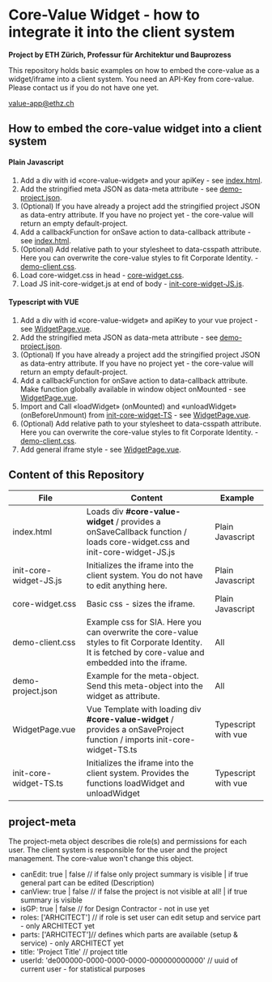 # Core-Value Widget - how to integrate it into the client system

**Project by ETH Zürich, Professur für Architektur und Bauprozess**

This repository holds basic examples on how to embed the core-value as a widget/iframe into a client system.
You need an API-Key from core-value. Please contact us if you do not have one yet.

[value-app@ethz.ch](mailto:value-app.ethz.ch)

## How to embed the core-value widget into a client system

#### Plain Javascript
1. Add a div with id «core-value-widget» and your apiKey - see [index.html](./index.html).
2. Add the stringified meta JSON as data-meta attribute - see [demo-project.json](./demo-project.json).
3. (Optional) If you have already a project add the stringified project JSON as data-entry attribute. If you have no project yet - the core-value will return an empty default-project.
5. Add a callbackFunction for onSave action to data-callback attribute - see [index.html](./index.html).
6. (Optional) Add relative path to your stylesheet to data-csspath attribute. Here you can overwrite the core-value styles to fit Corporate Identity. - [demo-client.css](./demo-client.css).
7. Load core-widget.css in head -  [core-widget.css](./core-widget.css).
8. Load JS init-core-widget.js at end of body - [init-core-widget-JS.js](./init-core-widget-JS.js).

#### Typescript with VUE
1. Add a div with id «core-value-widget» and apiKey to your vue project - see [WidgetPage.vue](./WidgetPage.vue).
2. Add the stringified meta JSON as data-meta attribute - see [demo-project.json](./demo-project.json).
3. (Optional) If you have already a project add the stringified project JSON as data-entry attribute. If you have no project yet - the core-value will return an empty default-project.
4. Add a callbackFunction for onSave action to data-callback attribute. Make function globally available in window object onMounted - see [WidgetPage.vue](./WidgetPage.vue).
5. Import and Call «loadWidget» (onMounted) and «unloadWidget» (onBeforeUnmount) from [init-core-widget-TS](./init-core-widget-TS.ts) - see [WidgetPage.vue](./WidgetPage.vue).
6. (Optional) Add relative path to your stylesheet to data-csspath attribute. Here you can overwrite the core-value styles to fit Corporate Identity. - [demo-client.css](./demo-client.css).
7. Add general iframe style - see [WidgetPage.vue](./WidgetPage.vue).

## Content of this Repository
| File | Content                                                                                                                                                | Example             |
|------|--------------------------------------------------------------------------------------------------------------------------------------------------------|---------------------|
| index.html | Loads div **#core-value-widget** / provides a onSaveCallback function / loads core-widget.css and init-core-widget-JS.js                               | Plain Javascript    |
| init-core-widget-JS.js | Initializes the iframe into the client system. You do not have to edit anything here.                                                                  | Plain Javascript    |
| core-widget.css | Basic css - sizes the iframe.                                                                                                                          | Plain Javascript    |
| demo-client.css | Example css for SIA. Here you can overwrite the core-value styles to fit Corporate Identity. It is fetched by core-value and embedded into the iframe. | All                 |
| demo-project.json | Example for the meta-object. Send this meta-object into the widget as attribute.                                                                       | All                 |
| WidgetPage.vue | Vue Template with loading div **#core-value-widget** / provides a onSaveProject function / imports init-core-widget-TS.ts                              | Typescript with vue |
| init-core-widget-TS.ts | Initializes the iframe into the client system. Provides the functions loadWidget and unloadWidget                                                      | Typescript with vue |

## project-meta
The project-meta object describes die role(s) and permissions for each user.
The client system is responsible for the user and the project management.
The core-value won't change this object.
- canEdit:  true | false // if false only project summary is visible | if true general part can be edited (Description)
- canView: true | false // if false the project is not visible at all! | if true summary is visible
- isGP: true | false  // for Design Contractor - not in use yet
- roles: ['ARHCITECT'] // if role is set user can edit setup and service part - only ARCHITECT yet
- parts: ['ARHCITECT']// defines which parts are available (setup & service) - only ARCHITECT yet
- title: 'Project Title' // project title
- userId: 'de000000-0000-0000-0000-000000000000' // uuid of current user - for statistical purposes







